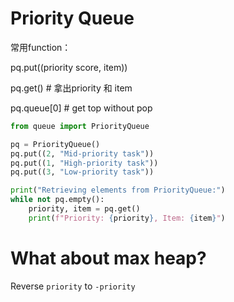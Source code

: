 Priority Queue
===

常用function：

pq.put((priority score, item))

pq.get() # 拿出priority 和 item

pq.queue[0] # get top without pop


```python
from queue import PriorityQueue

pq = PriorityQueue()
pq.put((2, "Mid-priority task"))
pq.put((1, "High-priority task"))
pq.put((3, "Low-priority task"))

print("Retrieving elements from PriorityQueue:")
while not pq.empty():
    priority, item = pq.get()
    print(f"Priority: {priority}, Item: {item}")
```

What about max heap?
===
Reverse `priority` to `-priority`
